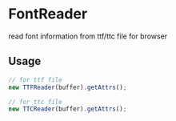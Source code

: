 # FontReader

read font information from ttf/ttc file for browser

## Usage

```javascript
// for ttf file
new TTFReader(buffer).getAttrs();

// for ttc file
new TTCReader(buffer).getAttrs();
```
